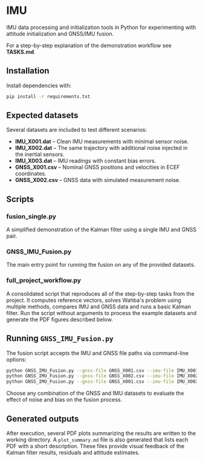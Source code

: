 # IMU

IMU data processing and initialization tools in Python for experimenting with attitude initialization and GNSS/IMU fusion.

For a step-by-step explanation of the demonstration workflow see **TASKS.md**.

## Installation

Install dependencies with:

```bash
pip install -r requirements.txt
```

## Expected datasets

Several datasets are included to test different scenarios:

- **IMU_X001.dat** – Clean IMU measurements with minimal sensor noise.
- **IMU_X002.dat** – The same trajectory with additional noise injected in the inertial sensors.
- **IMU_X003.dat** – IMU readings with constant bias errors.
- **GNSS_X001.csv** – Nominal GNSS positions and velocities in ECEF coordinates.
- **GNSS_X002.csv** – GNSS data with simulated measurement noise.

## Scripts

### fusion_single.py
A simplified demonstration of the Kalman filter using a single IMU and GNSS pair.

### GNSS_IMU_Fusion.py
The main entry point for running the fusion on any of the provided datasets.

### full_project_workflow.py
A consolidated script that reproduces all of the step-by-step tasks from the
project. It computes reference vectors, solves Wahba's problem using multiple
methods, compares IMU and GNSS data and runs a basic Kalman filter. Run the
script without arguments to process the example datasets and generate the PDF
figures described below.

## Running `GNSS_IMU_Fusion.py`

The fusion script accepts the IMU and GNSS file paths via command-line options:

```bash
python GNSS_IMU_Fusion.py --gnss-file GNSS_X001.csv --imu-file IMU_X001.dat
python GNSS_IMU_Fusion.py --gnss-file GNSS_X002.csv --imu-file IMU_X002.dat
python GNSS_IMU_Fusion.py --gnss-file GNSS_X001.csv --imu-file IMU_X003.dat
```

Choose any combination of the GNSS and IMU datasets to evaluate the effect of noise and bias on the fusion process.

## Generated outputs

After execution, several PDF plots summarizing the results are written to the working directory. A `plot_summary.md` file is also generated that lists each PDF with a short description. These files provide visual feedback of the Kalman filter results, residuals and attitude estimates.

